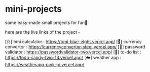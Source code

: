 # mini-projects
some easy-made small projects for fun🎈

here are the live links of the project -

[⚖️] bmi calculator : https://bmi-blue-eight.vercel.app/
[💱] currency convertor : https://currencyconvertor-steel.vercel.app/
[🔑] password validator : https://passwordvalidator-two.vercel.app/
[📃] to-do list : https://todo-sandy-two-13.vercel.app/
[☁️] weather app : https://weatherapp-pink-pi.vercel.app/


